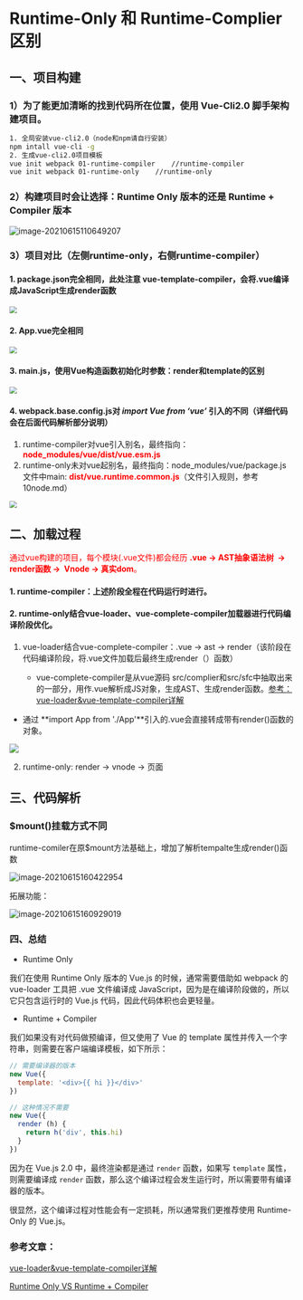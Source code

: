# Runtime-Only 和 Runtime-Complier区别

## 一、项目构建

### 1）为了能更加清晰的找到代码所在位置，使用 **Vue-Cli2.0** 脚手架构建项目。

```bash
1. 全局安装vue-cli2.0（node和npm请自行安装）
npm intall vue-cli -g
2. 生成vue-cli2.0项目模板
vue init webpack 01-runtime-compiler	//runtime-compiler
vue init webpack 01-runtime-only	//runtime-only
```

### 2）构建项目时会让选择：Runtime Only 版本的还是 Runtime + Compiler 版本

![image-20210615110649207](.\asset\01-runtime-only和runtime-compiler区别_img\image-20210615110649207.png)

### 3）项目对比（左侧runtime-only，右侧runtime-compiler）

#### 1. package.json完全相同，此处注意 **vue-template-compiler**，会将.vue编译成JavaScript生成render函数

<div><img src=".\asset\01-runtime-only和runtime-compiler区别_img\image-20210615111219483.png" style="zoom:80%;" /></div>

#### 2. App.vue完全相同

<div><img src="asset/01-runtime-only和runtime-compiler区别_img/image-20210615111728362.png" style="zoom:80%;" /></div>

#### 3. main.js，使用Vue构造函数初始化时参数：render和template的区别

<div><img src="asset/01-runtime-only和runtime-compiler区别_img/image-20210615111919552.png" style="zoom:80%;" /></div>

#### 4. webpack.base.config.js对 ***import Vue from ‘vue’*** 引入的不同（详细代码会在后面代码解析部分说明）

1. runtime-compiler对vue引入别名，最终指向：**<span style="color: red">node_modules/vue/dist/vue.esm.js</span>**
2. runtime-only未对vue起别名，最终指向：node_modules/vue/package.js 文件中main: **<span style="color: red">dist/vue.runtime.common.js</span>**（文件引入规则，参考10node.md）

<div><img src="asset/01-runtime-only和runtime-compiler区别_img/image-20210615122535221.png" style="zoom:80%;" /></div>

## 二、加载过程

<span style="color: red">通过vue构建的项目，每个模块(.vue文件)都会经历 **.vue -> AST抽象语法树  ->  render函数 ->  Vnode -> 真实dom**。</span>

#### 1. runtime-compiler：上述阶段全程在代码运行时进行。

#### 2. runtime-only结合vue-loader、vue-complete-compiler加载器进行代码编译阶段优化。

 1. vue-loader结合vue-complete-compiler：.vue -> ast -> render（该阶段在代码编译阶段，将.vue文件加载后最终生成render（）函数）

    - vue-complete-compiler是从vue源码 src/complier和src/sfc中抽取出来的一部分，用作.vue解析成JS对象，生成AST、生成render函数。[参考：vue-loader&vue-template-compiler详解](https://blog.csdn.net/ligang2585116/article/details/104576582)
- 通过 **import App from './App'**引入的.vue会直接转成带有render()函数的对象。
    
<div>
        <img src="asset/01-runtime-only和runtime-compiler区别_img/image-20210615154425199.png" style="" />
    </div>
    
2. runtime-only: render -> vnode -> 页面

## 三、代码解析

### $mount()挂载方式不同

runtime-comiler在原$mount方法基础上，增加了解析tempalte生成render()函数

![image-20210615160422954](asset/01-runtime-only和runtime-compiler区别_img/image-20210615160422954.png)

拓展功能：

<div>
    <img src="asset/01-runtime-only和runtime-compiler区别_img/image-20210615160929019.png" alt="image-20210615160929019" style="" />
</div>


### 四、总结

- Runtime Only

我们在使用 Runtime Only 版本的 Vue.js 的时候，通常需要借助如 webpack 的 vue-loader 工具把 .vue 文件编译成 JavaScript，因为是在编译阶段做的，所以它只包含运行时的 Vue.js 代码，因此代码体积也会更轻量。

- Runtime + Compiler

我们如果没有对代码做预编译，但又使用了 Vue 的 template 属性并传入一个字符串，则需要在客户端编译模板，如下所示：

```js
// 需要编译器的版本
new Vue({
  template: '<div>{{ hi }}</div>'
})

// 这种情况不需要
new Vue({
  render (h) {
    return h('div', this.hi)
  }
})
```

因为在 Vue.js 2.0 中，最终渲染都是通过 `render` 函数，如果写 `template` 属性，则需要编译成 `render` 函数，那么这个编译过程会发生运行时，所以需要带有编译器的版本。

很显然，这个编译过程对性能会有一定损耗，所以通常我们更推荐使用 Runtime-Only 的 Vue.js。

### 参考文章：

[vue-loader&vue-template-compiler详解](https://blog.csdn.net/ligang2585116/article/details/104576582)

[Runtime Only VS Runtime + Compiler](http://caibaojian.com/vue-analysis/prepare/build.html#runtime-only-vs-runtime-compiler)

